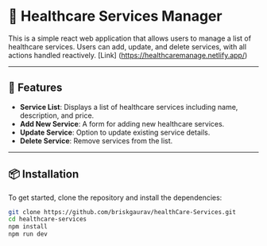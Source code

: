# 🌟 Healthcare Services Manager

This is a simple react web application that allows users to manage a list of healthcare services. Users can add, update, and delete services, with all actions handled reactively. [Link] (https://healthcaremanage.netlify.app/)

---

## 🚀 Features

- **Service List**: Displays a list of healthcare services including name, description, and price.
- **Add New Service**: A form for adding new healthcare services.
- **Update Service**: Option to update existing service details.
- **Delete Service**: Remove services from the list.

---

## 📦 Installation

To get started, clone the repository and install the dependencies:

```bash
git clone https://github.com/briskgaurav/healthCare-Services.git
cd healthcare-services
npm install
npm run dev

